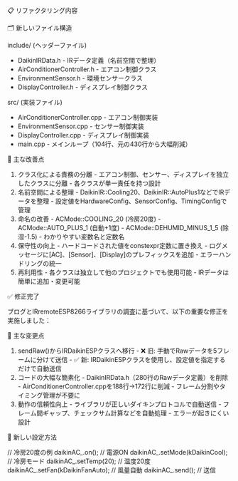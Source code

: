 📋 リファクタリング内容

  🗂️ 新しいファイル構造

  include/ (ヘッダーファイル)
  - DaikinIRData.h - IRデータ定義（名前空間で整理）
  - AirConditionerController.h - エアコン制御クラス
  - EnvironmentSensor.h - 環境センサークラス
  - DisplayController.h - ディスプレイ制御クラス

  src/ (実装ファイル)
  - AirConditionerController.cpp - エアコン制御実装
  - EnvironmentSensor.cpp - センサー制御実装
  - DisplayController.cpp - ディスプレイ制御実装
  - main.cpp - メインループ（104行、元の430行から大幅削減）

  🎯 主な改善点

  1. クラス化による責務の分離
    - エアコン制御、センサー、ディスプレイを独立したクラスに分離
    - 各クラスが単一責任を持つ設計
  2. 名前空間による整理
    - DaikinIR::Cooling20、DaikinIR::AutoPlus1などでIRデータを整理
    - 設定値をHardwareConfig、SensorConfig、TimingConfigで管理
  3. 命名の改善
    - ACMode::COOLING_20 (冷房20度)
    - ACMode::AUTO_PLUS_1 (自動+1度)
    - ACMode::DEHUMID_MINUS_1_5 (除湿-1.5)
    - わかりやすい変数名と定数名
  4. 保守性の向上
    - ハードコードされた値をconstexpr定数に置き換え
    - ログメッセージに[AC]、[Sensor]、[Display]のプレフィックスを追加
    - エラーハンドリングの統一
  5. 再利用性
    - 各クラスは独立して他のプロジェクトでも使用可能
    - IRデータは簡単に追加・変更可能


✅ 修正完了

  ブログとIRremoteESP8266ライブラリの調査に基づいて、以下の重要な修正を実施しました：

  🔄 主な変更点

  1. sendRaw()からIRDaikinESPクラスへ移行
    - ❌ 旧: 手動でRawデータを5フレームに分けて送信
    - ✅ 新: IRDaikinESPクラスを使用し、設定値を指定するだけで自動送信
  2. コードの大幅な簡素化
    - DaikinIRData.h（280行のRawデータ定義）を削除
    - AirConditionerController.cppを188行→172行に削減
    - フレーム分割やタイミング管理が不要に
  3. 動作の信頼性向上
    - ライブラリが正しいダイキンプロトコルで自動送信
    - フレーム間ギャップ、チェックサム計算などを自動処理
    - エラーが起きにくい設計

  📝 新しい設定方法

  // 冷房20度の例
  daikinAC_.on();                        // 電源ON
  daikinAC_.setMode(kDaikinCool);        // 冷房モード
  daikinAC_.setTemp(20);                 // 温度20度
  daikinAC_.setFan(kDaikinFanAuto);      // 風量自動
  daikinAC_.send();                      // 送信
